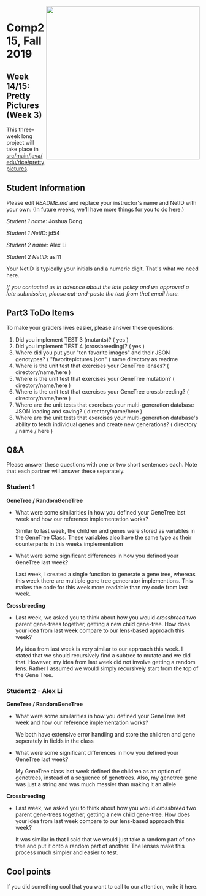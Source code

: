 <img align=right src="https://brand.rice.edu/themes/custom/adm_rice/assets/img/Rice_University_Horizontal_Blue.svg" width=400>

# Comp215, Fall 2019
## Week 14/15: Pretty Pictures (Week 3)

This three-week long project will take place in 
[src/main/java/edu/rice/prettypictures](/../../tree/master/src/main/java/edu/rice/prettypictures).

## Student Information
Please edit _README.md_ and replace your instructor's name and NetID with your own:
(In future weeks, we'll have more things for you to do here.)

_Student 1 name_: Joshua Dong

_Student 1 NetID_: jd54

_Student 2 name_: Alex Li

_Student 2 NetID_: asl11

Your NetID is typically your initials and a numeric digit. That's
what we need here.

_If you contacted us in advance about the late policy and we approved a late submission,
please cut-and-paste the text from that email here._

## Part3 ToDo Items

To make your graders lives easier, please answer these questions:

1) Did you implement TEST 3 (mutants)? ( yes )
2) Did you implement TEST 4 (crossbreeding)? ( yes )
3) Where did you put your "ten favorite images" and their JSON genotypes? ( "favoritepictures.json" ) same directory as readme
4) Where is the unit test that exercises your GeneTree lenses? ( directory/name/here )
5) Where is the unit test that exercises your GeneTree mutation? ( directory/name/here )
6) Where is the unit test that exercises your GeneTree crossbreeding? ( directory/name/here )
7) Where are the unit tests that exercises your multi-generation database JSON loading and saving? ( directory/name/here )
8) Where are the unit tests that exercises your multi-generation database's ability to fetch individual genes and create new generations? ( directory / name / here )

## Q&A

Please answer these questions with one or two short sentences each. Note that each partner will
answer these separately.

### Student 1

**GeneTree / RandomGeneTree**
- What were some similarities in how you defined your GeneTree last week and how our reference implementation works?

  Similar to last week, the children and genes were stored as variables in the GeneTree Class. 
  These variables also have the same type as their counterparts in this weeks implementation
  
- What were some significant differences in how you defined your GeneTree last week?

  Last week, I created a single function to generate a gene tree, whereas this week there are multiple gene tree geneerator implementions.
  This makes the code for this week more readable than my code from last week.
  
**Crossbreeding**
- Last week, we asked you to think about how you would *crossbreed* two parent gene-trees together, getting a
  new child gene-tree. How does your idea from last week compare to our lens-based approach this week?

  My idea from last week is very similar to our approach this week. I stated that we should recursively find a subtree to mutate and we did that.
  However, my idea from last week did not involve getting a random lens. Rather I assumed we would simply recursively start from the top of the Gene Tree.

### Student 2 - Alex Li

**GeneTree / RandomGeneTree**
- What were some similarities in how you defined your GeneTree last week and how our reference implementation works?

  We both have extensive error handling and store the children and gene seperately in fields in the class
  
- What were some significant differences in how you defined your GeneTree last week?

  My GeneTree class last week defined the children as an option of genetrees, instead of a sequence of genetrees.
  Also, my genetree gene was just a string and was much messier than making it an allele
  
**Crossbreeding**
- Last week, we asked you to think about how you would *crossbreed* two parent gene-trees together, getting a
  new child gene-tree. How does your idea from last week compare to our lens-based approach this week?

  It was similar in that I said that we would just take a random part of one tree and put it onto a random part of another.
  The lenses make this process much simpler and easier to test. 

## Cool points

If you did something cool that you want to call to our attention, write it here.
